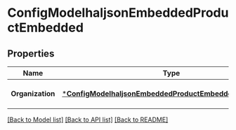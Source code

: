 # ConfigModelhaljsonEmbeddedProductEmbedded

## Properties
Name | Type | Description | Notes
------------ | ------------- | ------------- | -------------
**Organization** | [***ConfigModelhaljsonEmbeddedProductEmbeddedOrganization**](ConfigModelhaljson__embedded_product__embedded_organization.md) |  | [optional] [default to null]

[[Back to Model list]](../README.md#documentation-for-models) [[Back to API list]](../README.md#documentation-for-api-endpoints) [[Back to README]](../README.md)

